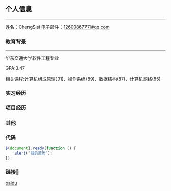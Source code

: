 ## 个人信息
***

姓名：ChengSisi
电子邮件：1260086777@qq.com

### 教育背景
*****
华东交通大学软件工程专业

GPA:3.47 

相关课程:计算机组成原理(91)、操作系统(89)、数据结构(87)、计算机网络(85)

### 实习经历

### 项目经历

### 其他
### 代码
```javascript
$(document).ready(function () {
    alert('我的简历');
});
```
### 链接🔗
[baidu][1]

[1]: https://www.baidu.com/

